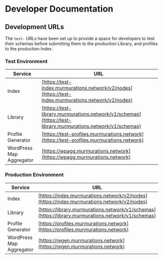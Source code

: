 # Developer Documentation

## Development URLs

The `test-` URLs have been set up to provide a space for developers to test their schemas before submitting them to the production Library, and profiles to the production Index.

### Test Environment

| Service                  | URL                                                                                                          |
| ------------------------ | ------------------------------------------------------------------------------------------------------------ |
| Index                    | [https://test-index.murmurations.network/v2/nodes](https://test-index.murmurations.network/v2/nodes)         |
| Library                  | [https://test-library.murmurations.network/v1/schemas](https://test-library.murmurations.network/v1/schemas) |
| Profile Generator        | [https://test-profiles.murmurations.network](https://test-profiles.murmurations.network)                     |
| WordPress Map Aggregator | [https://wpagg.murmurations.network](https://wpagg.murmurations.network)                                     |

### Production Environment

| Service                  | URL                                                                                                |
| ------------------------ | -------------------------------------------------------------------------------------------------- |
| Index                    | [https://index.murmurations.network/v2/nodes](https://index.murmurations.network/v2/nodes)         |
| Library                  | [https://library.murmurations.network/v1/schemas](https://library.murmurations.network/v1/schemas) |
| Profile Generator        | [https://profiles.murmurations.network](https://profiles.murmurations.network)                     |
| WordPress Map Aggregator | [https://regen.murmurations.network](https://regen.murmurations.network)                           |

